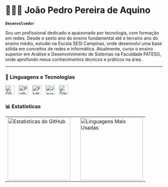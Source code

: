 # 👨🏻‍💻 João Pedro Pereira de Aquino

**`Desenvolvedor`**

Sou um profissional dedicado e apaixonado por tecnologia, com formação em redes. Desde o sexto ano do ensino fundamental até o terceiro ano do ensino médio, estudei na Escola SESI Campinas, onde desenvolvi uma base sólida em conceitos de redes e informática. Atualmente, curso o ensino superior em Análise e Desenvolvimento de Sistemas na Faculdade FATESG, onde aprofundo meus conhecimentos técnicos e práticos na área.

---

### 🤖 Linguagens e Tecnologias

<img align="left" alt="Git" title="Git" width="30px" style="padding-right: 10px;" src="https://cdn.jsdelivr.net/gh/devicons/devicon@latest/icons/git/git-original.svg" />
<img align="left" alt="Python" title="Python" width="30px" style="padding-right: 10px;" src="https://cdn.jsdelivr.net/gh/devicons/devicon@latest/icons/python/python-original.svg" />
<img align="left" alt="Flutter" title="Flutter" width="30px" style="padding-right: 10px;" src="https://cdn.jsdelivr.net/gh/devicons/devicon@latest/icons/flutter/flutter-original.svg" />
<img align="left" alt="Java" title="Java" width="30px" style="padding-right: 10px;" src="https://cdn.jsdelivr.net/gh/devicons/devicon@latest/icons/java/java-original.svg" />
<img align="left" alt="Dart" title="Dart" width="30px" style="padding-right: 10px;" src="https://cdn.jsdelivr.net/gh/devicons/devicon@latest/icons/dart/dart-original.svg" />

<br/>
<br/>

### 📊 Estatísticas

<table>
  <tr>
    <td>
      <img align="left" alt="Estatísticas do GitHub" height="200" style="padding-right: 10px;" src="https://github-readme-stats.vercel.app/api?username=JoaoPedroPereiraAquino&show_icons=true&theme=tokyonight&include_all_commits=true&locale=pt-br" />
    </td>
    <td>
      <img align="right" alt="Linguagens Mais Usadas" height="200" src="https://github-readme-stats.vercel.app/api/top-langs/?username=JoaoPedroPereiraAquino&theme=tokyonight&layout=compact&custom_title=Linguagens%20Mais%20Usadas&langs_count=9&langs_extra=flutter" />
    </td>
  </tr>
</table>
